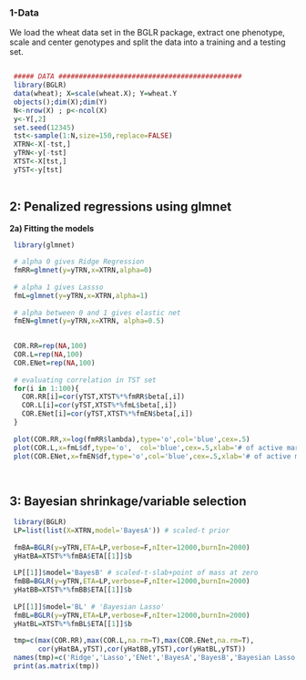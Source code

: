 
### 1-Data

We load the wheat data set in the BGLR package, extract one phenotype, scale and center genotypes and split the data into a training and a testing set.

```r

 ##### DATA #############################################
 library(BGLR)
 data(wheat); X=scale(wheat.X); Y=wheat.Y
 objects();dim(X);dim(Y)
 N<-nrow(X) ; p<-ncol(X)
 y<-Y[,2]
 set.seed(12345)
 tst<-sample(1:N,size=150,replace=FALSE)
 XTRN<-X[-tst,]
 yTRN<-y[-tst]
 XTST<-X[tst,]
 yTST<-y[tst]
 
```

## 2: Penalized regressions using glmnet


**2a) Fitting the models**

```r
 library(glmnet)

 # alpha 0 gives Ridge Regression
 fmRR=glmnet(y=yTRN,x=XTRN,alpha=0)
 
 # alpha 1 gives Lassso
 fmL=glmnet(y=yTRN,x=XTRN,alpha=1)
 
 # alpha between 0 and 1 gives elastic net
 fmEN=glmnet(y=yTRN,x=XTRN, alpha=0.5)

 
 COR.RR=rep(NA,100)
 COR.L=rep(NA,100)
 COR.ENet=rep(NA,100)
 
 # evaluating correlation in TST set
 for(i in 1:100){
   COR.RR[i]=cor(yTST,XTST%*%fmRR$beta[,i])
   COR.L[i]=cor(yTST,XTST%*%fmL$beta[,i])
   COR.ENet[i]=cor(yTST,XTST%*%fmEN$beta[,i])
 }
 
 plot(COR.RR,x=log(fmRR$lambda),type='o',col='blue',cex=.5)
 plot(COR.L,x=fmL$df,type='o',  col='blue',cex=.5,xlab='# of active markers')
 plot(COR.ENet,x=fmEN$df,type='o',col='blue',cex=.5,xlab='# of active markers')

 
```


## 3: Bayesian shrinkage/variable selection

```r
 library(BGLR)
 LP=list(list(X=XTRN,model='BayesA')) # scaled-t prior
 
 fmBA=BGLR(y=yTRN,ETA=LP,verbose=F,nIter=12000,burnIn=2000)
 yHatBA=XTST%*%fmBA$ETA[[1]]$b
 
 LP[[1]]$model='BayesB' # scaled-t-slab+point of mass at zero
 fmBB=BGLR(y=yTRN,ETA=LP,verbose=F,nIter=12000,burnIn=2000)
 yHatBB=XTST%*%fmBB$ETA[[1]]$b
 
 LP[[1]]$model='BL' # 'Bayesian Lasso'
 fmBL=BGLR(y=yTRN,ETA=LP,verbose=F,nIter=12000,burnIn=2000)
 yHatBL=XTST%*%fmBL$ETA[[1]]$b
 
 tmp=c(max(COR.RR),max(COR.L,na.rm=T),max(COR.ENet,na.rm=T),
       cor(yHatBA,yTST),cor(yHatBB,yTST),cor(yHatBL,yTST))
 names(tmp)=c('Ridge','Lasso','ENet','BayesA','BayesB','Bayesian Lasso')
 print(as.matrix(tmp))

```


